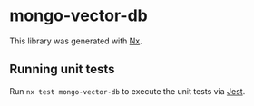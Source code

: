 # mongo-vector-db

This library was generated with [Nx](https://nx.dev).

## Running unit tests

Run `nx test mongo-vector-db` to execute the unit tests via [Jest](https://jestjs.io).
